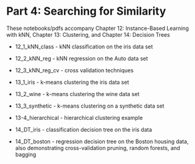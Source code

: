 # Part 4: Searching for Similarity

These notebooks/pdfs accompany Chapter 12: Instance-Based Learning with kNN, Chapter 13: Clustering, and Chapter 14: Decision Trees

* 12_1_kNN_class - kNN classification on the iris data set
* 12_2_kNN_reg - kNN regression on the Auto data set
* 12_3_kNN_reg_cv - cross validation techniques 

* 13_1_iris - k-means clustering the iris data set
* 13_2_wine - k-means clustering the wine data set
* 13_3_synthetic - k-means clustering on a synthetic data set
* 13-4_hierarchical - hierarchical clustering example

* 14_DT_iris - classification decision tree on the iris data
* 14_DT_boston - regression decision tree on the Boston housing data, also demonstrating cross-validation pruning, random forests, and bagging
